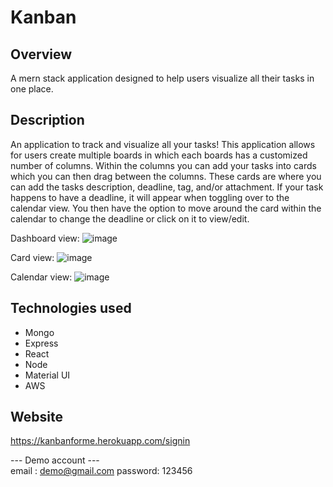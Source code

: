 # Kanban

## Overview

A mern stack application designed to help users visualize all their tasks in one place.

## Description

An application to track and visualize all your tasks! This application allows for users create multiple boards in which each boards has a customized number of columns. Within the columns you can add your tasks into cards which you can then drag between the columns. These cards are where you can add the tasks description, deadline, tag, and/or attachment. If your task happens to have a deadline, it will appear when toggling over to the calendar view. You then have the option to move around the card within the calendar to change the deadline or click on it to view/edit.

Dashboard view:
![image](https://user-images.githubusercontent.com/37638884/77557696-6f4ec280-6e90-11ea-9608-e221f26d7d66.png)

Card view:
![image](https://user-images.githubusercontent.com/37638884/77557549-43cbd800-6e90-11ea-9c54-b40b9a51896d.png)

Calendar view:
![image](https://user-images.githubusercontent.com/37638884/77557720-77a6fd80-6e90-11ea-9a83-5a08d99a04fe.png)


## Technologies used

* Mongo
* Express
* React
* Node
* Material UI
* AWS

## Website

https://kanbanforme.herokuapp.com/signin

--- Demo account ---  
email : demo@gmail.com
password: 123456
